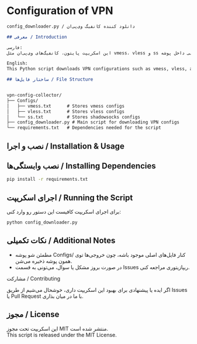 # Configuration of VPN

```markdown
config_downloader.py / دانلود کننده کانفیگ وی‌پی‌ان

## معرفی / Introduction

فارسی:
این اسکریپت پایتون، کانفیگ‌های وی‌پی‌ان مثل vmess، vless و ss رو از منبع آنلاین دانلود می‌کنه و در فایل‌های متنی داخل پوشه Configs/ ذخیره می‌کنه. به زبان ساده، با این برنامه می‌تونی به راحتی کانفیگ‌های وی‌پی‌ان مورد نظر رو جمع‌آوری کنی.

English:
This Python script downloads VPN configurations such as vmess, vless, and ss from an online source and saves them in text files inside the **Configs/** folder. In simple terms, it helps you easily collect the VPN configs you need.

## ساختار فایل‌ها / File Structure


vpn-config-collector/
├── Configs/
│   ├── vmess.txt      # Stores vmess configs
│   ├── vless.txt      # Stores vless configs
│   └── ss.txt         # Stores shadowsocks configs
├── config_downloader.py # Main script for downloading VPN configs
└── requirements.txt   # Dependencies needed for the script
```

## نصب و اجرا / Installation & Usage

## نصب وابستگی‌ها / Installing Dependencies

```bash
pip install -r requirements.txt
```

## اجرای اسکریپت / Running the Script

برای اجرای اسکریپت کافیست این دستور رو وارد کنی:
```bash
python config_downloader.py
```
## نکات تکمیلی / Additional Notes

- مطمئن شو پوشه Configs/ کنار فایل‌های اصلی موجود باشه، چون خروجی‌ها توی همون پوشه ذخیره می‌شن.
- در صورت بروز مشکل یا سوال، می‌تونی به قسمت Issues ریپازیتوری مراجعه کنی.

مشارکت / Contributing

اگر ایده یا پیشنهادی برای بهبود این اسکریپت داری، خوشحال می‌شیم از طریق Issues یا Pull Request با ما در میان بذاری.

## مجوز / License

این اسکریپت تحت مجوز MIT منتشر شده است.  
This script is released under the MIT License.
```
